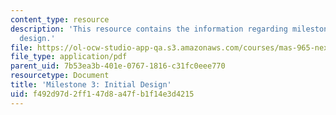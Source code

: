```yaml
---
content_type: resource
description: 'This resource contains the information regarding milestone 3: initial
  design.'
file: https://ol-ocw-studio-app-qa.s3.amazonaws.com/courses/mas-965-nextlab-i-designing-mobile-technologies-for-the-next-billion-users-fall-2008/f492d97d2ff147d8a47fb1f14e3d4215_MITMAS_965F08_moca_m3.pdf
file_type: application/pdf
parent_uid: 7b53ea3b-401e-0767-1816-c31fc0eee770
resourcetype: Document
title: 'Milestone 3: Initial Design'
uid: f492d97d-2ff1-47d8-a47f-b1f14e3d4215
---
```

